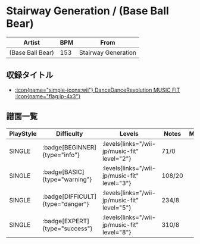 # Stairway Generation / (Base Ball Bear)

|Artist|BPM|From|
|------|---|----|
|(Base Ball Bear)|153|Stairway Generation|

## 収録タイトル

- [:icon{name="simple-icons:wii"} DanceDanceRevolution MUSIC FIT :icon{name="flag:jp-4x3"}](/wii-jp/music-fit)

## 譜面一覧

|PlayStyle|Difficulty|Levels|Notes|Movie|
|---------|----------|------|-----|-----|
|SINGLE| :badge[BEGINNER]{type="info"}| :levels{links="/wii-jp/music-fit" level="2"}|71/0||
|SINGLE| :badge[BASIC]{type="warning"}| :levels{links="/wii-jp/music-fit" level="3"}|108/20||
|SINGLE| :badge[DIFFICULT]{type="danger"}| :levels{links="/wii-jp/music-fit" level="5"}|234/8||
|SINGLE| :badge[EXPERT]{type="success"}| :levels{links="/wii-jp/music-fit" level="8"}|310/8||
